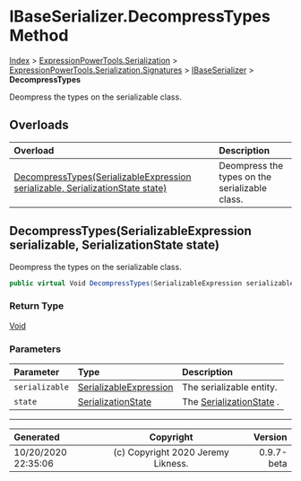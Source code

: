 ﻿# IBaseSerializer.DecompressTypes Method

[Index](../index.md) > [ExpressionPowerTools.Serialization](ExpressionPowerTools.Serialization.a.md) > [ExpressionPowerTools.Serialization.Signatures](ExpressionPowerTools.Serialization.Signatures.n.md) > [IBaseSerializer](ExpressionPowerTools.Serialization.Signatures.IBaseSerializer.i.md) > **DecompressTypes**

Deompress the types on the serializable class.

## Overloads

| Overload | Description |
| :-- | :-- |
| [DecompressTypes(SerializableExpression serializable, SerializationState state)](#decompresstypesserializableexpression-serializable-serializationstate-state) | Deompress the types on the serializable class. |
## DecompressTypes(SerializableExpression serializable, SerializationState state)

Deompress the types on the serializable class.

```csharp
public virtual Void DecompressTypes(SerializableExpression serializable, SerializationState state)
```

### Return Type

 [Void](https://docs.microsoft.com/dotnet/api/system.void) 

### Parameters

| Parameter | Type | Description |
| :-- | :-- | :-- |
| `serializable` | [SerializableExpression](ExpressionPowerTools.Serialization.Serializers.SerializableExpression.cs.md) | The serializable entity. |
| `state` | [SerializationState](ExpressionPowerTools.Serialization.Serializers.SerializationState.cs.md) | The [SerializationState](ExpressionPowerTools.Serialization.Serializers.SerializationState.cs.md) . |



---

| Generated | Copyright | Version |
| :-- | :-: | --: |
| 10/20/2020 22:35:06 | (c) Copyright 2020 Jeremy Likness. | 0.9.7-beta |
